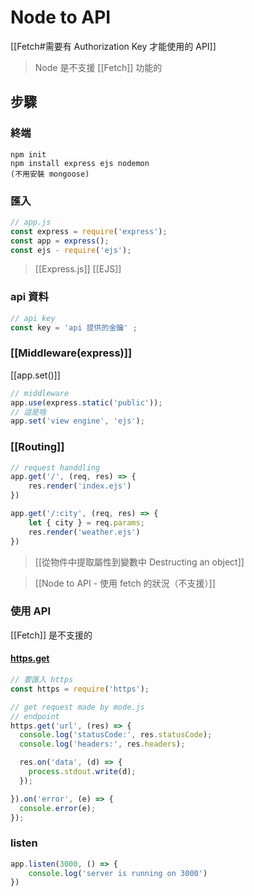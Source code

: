 # Node to API
[[Fetch#需要有 Authorization Key 才能使用的 API]]
>Node 是不支援 [[Fetch]] 功能的
## 步驟
### 終端
```
npm init
npm install express ejs nodemon 
(不用安裝 mongoose)
```
### 匯入
```js
// app.js
const express = require('express');
const app = express();
const ejs - require('ejs');
```
>[[Express.js]]
>[[EJS]]
### api 資料
```js
// api key 
const key = 'api 提供的金鑰' ;
```

### [[Middleware(express)]]
[[app.set()]]
```js
// middleware
app.use(express.static('public'));
// 這是啥
app.set('view engine', 'ejs');
```
### [[Routing]]
```js
// request handdling
app.get('/', (req, res) => {
	res.render('index.ejs')
})

app.get('/:city', (req, res) => {
	let { city } = req.params;
	res.render('weather.ejs')
})
```
> [[從物件中提取屬性到變數中 Destructing an object]]

> [[Node to API - 使用 fetch 的狀況（不支援）]]
### 使用 API
[[Fetch]] 是不支援的
#### [https.get](https://nodejs.org/docs/latest-v15.x/api/https.html#https_https_get_options_callback)
```js
// 要匯入 https
const https = require('https');

// get request made by mode.js
// endpoint
https.get('url', (res) => {
  console.log('statusCode:', res.statusCode);
  console.log('headers:', res.headers);

  res.on('data', (d) => {
    process.stdout.write(d);
  });

}).on('error', (e) => {
  console.error(e);
});
```

### listen
```js
app.listen(3000, () => {
	console.log('server is running on 3000')
})
```
